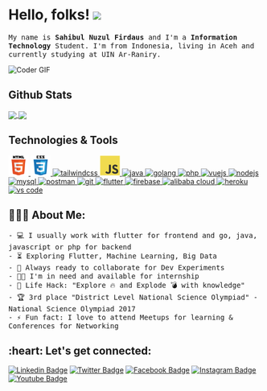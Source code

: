 <!-- ### Hi there 👋 -->

<!-- <a href="https://github.com/sahibul-nf/sahibul-nf">
  <img align="center" src="https://frontendjoe.com/images/wallpapers/squares.png" />
</a> -->

# Hello, folks! <img src="https://raw.githubusercontent.com/MartinHeinz/MartinHeinz/master/wave.gif" width="30px">

<samp>My name is **Sahibul Nuzul Firdaus** and I'm a **Information Technology** Student. I'm from Indonesia, living in Aceh and currently studying at UIN Ar-Raniry.</samp>

<img src="https://media.giphy.com/media/SWoSkN6DxTszqIKEqv/giphy.gif" alt="Coder GIF" width="400">

## Github Stats

<a href="https://github.com/sahibul-nf/sahibul-nf">
  <img align="center" src="https://github-readme-stats.vercel.app/api?username=sahibul-nf&count_private=true&show_icons=true&title_color=00add8&bg_color=24292e&text_color=f6f8fa&icon_color=00add8&border_radius=16" />
</a>
<a href="https://github.com/sahibul-nf/sahibul-nf">
  <img align="center" src="https://github-readme-stats.vercel.app/api/top-langs/?username=sahibul-nf&exclude_repo=elearning-api,ecommerse-api&langs_count=3&border_radius=16&border_color=d1d5da" />
</a>


## Technologies & Tools

<a href="https://www.w3.org/html/" target="_blank"> <img src="https://raw.githubusercontent.com/devicons/devicon/master/icons/html5/html5-original-wordmark.svg" alt="html5" width="40" height="40"/> </a>
<a href="https://www.w3schools.com/css/" target="_blank"> <img src="https://raw.githubusercontent.com/devicons/devicon/master/icons/css3/css3-original-wordmark.svg" alt="css3" width="40" height="40"/> </a>
<a href="" target="_blank"> <img src="https://www.vectorlogo.zone/logos/tailwindcss/tailwindcss-icon.svg" alt="tailwindcss" width="40" height="40"/> </a>
<a href="https://developer.mozilla.org/en-US/docs/Web/JavaScript" target="_blank"> <img src="https://raw.githubusercontent.com/devicons/devicon/master/icons/javascript/javascript-original.svg" alt="javascript" width="40" height="40"/> </a>
<a href="" target="_blank"> <img src="https://www.vectorlogo.zone/logos/java/java-icon.svg" alt="java" width="40" height="40"/> </a>
<a href="" target="_blank"> <img src="https://www.vectorlogo.zone/logos/golang/golang-icon.svg" alt="golang" width="40" height="40"/> </a>
<a href="" target="_blank"> <img src="https://www.vectorlogo.zone/logos/php/php-icon.svg" alt="php" width="40" height="40"/> </a>
<a href="https://www.vuejs.org/" target="_blank"> <img src="https://www.vectorlogo.zone/logos/vuejs/vuejs-icon.svg" alt="vuejs" width="40" height="40"/> </a>
<a href="https://nodejs.org" target="_blank"> <img src="https://www.vectorlogo.zone/logos/nodejs/nodejs-icon.svg" alt="nodejs" width="40" height="40"/> </a>
<a href="" target="_blank"> <img src="https://www.vectorlogo.zone/logos/mysql/mysql-icon.svg" alt="mysql" width="40" height="40"/> </a>
<a href="https://www.postman.com/" target="_blank"> <img src="https://www.vectorlogo.zone/logos/getpostman/getpostman-icon.svg" alt="postman" width="40" height="40"/> </a>
<a href="https://git-scm.com/" target="_blank"> <img src="https://www.vectorlogo.zone/logos/git-scm/git-scm-icon.svg" alt="git" width="40" height="40"/> </a>
<a href="" target="_blank"> <img src="https://www.vectorlogo.zone/logos/flutterio/flutterio-icon.svg" alt="flutter" width="40" height="40"/> </a>
<a href="https://firebase.google.com/" target="_blank"> <img src="https://www.vectorlogo.zone/logos/firebase/firebase-icon.svg" alt="firebase" width="40" height="40"/> </a>
<a href="" target="_blank"> <img src="https://www.vectorlogo.zone/logos/alibabacloud/alibabacloud-icon.svg" alt="alibaba cloud" width="40" height="40"/> </a>
<a href="" target="_blank"> <img src="https://www.vectorlogo.zone/logos/heroku/heroku-icon.svg" alt="heroku" width="40" height="40"/> </a>
<a href="" target="_blank"> <img src="https://www.vectorlogo.zone/logos/visualstudio_code/visualstudio_code-icon.svg" alt="vs code" width="40" height="40"/> </a>

<!-- ![Linux](https://img.shields.io/badge/OS-Linux-informational?style=flat&logo=linux&logoColor=white&color=00add8)
![Android](https://img.shields.io/badge/OS-Android-informational?style=flat&logo=android&logoColor=white&color=00add8)

![VS Code](https://img.shields.io/badge/Editor-VSCode-informational?style=flat&logo=visual-studio-code&logoColor=white&color=00add8)
![IntelliJ IDEA](https://img.shields.io/badge/Editor-IntelliJ_IDEA-informational?style=flat&logo=intellij-idea&logoColor=white&color=00add8)

![Dart](https://img.shields.io/badge/Code-Dart-informational?style=flat&logo=dart&logoColor=white&color=00add8)
![Javascript](https://img.shields.io/badge/Code-JavaScript-informational?style=flat&logo=javascript&logoColor=white&color=00add8)
![Golang](https://img.shields.io/badge/Code-Golang-informational?style=flat&logo=go&logoColor=white&color=00add8)
![Java](https://img.shields.io/badge/Code-Java-informational?style=flat&logo=java&logoColor=white&color=00add8)
![PHP](https://img.shields.io/badge/Code-PHP-informational?style=flat&logo=php&logoColor=white&color=00add8)
![Shell](https://img.shields.io/badge/Shell-Bash-informational?style=flat&logo=gnu-bash&logoColor=white&color=00add8)

![Flutter](https://img.shields.io/badge/Framework-Flutter-informational?style=flat&logo=flutter&logoColor=white&color=00add8)
![Vue](https://img.shields.io/badge/Framework-Vue-informational?style=flat&logo=vue-dot-js&logoColor=white&color=00add8)
![Laravel](https://img.shields.io/badge/Framework-Laravel-informational?style=flat&logo=laravel&logoColor=white&color=00add8)
![](https://img.shields.io/badge/Framework-Spring-Boot-informational?style=flat&logo=laravel&logoColor=white&color=00add8)
![Express](https://img.shields.io/badge/Framework-Express-informational?style=flat&logo=laravel&logoColor=white&color=00add8)

![Figma](https://img.shields.io/badge/Tools-Figma-informational?style=flat&logo=figma&logoColor=white&color=00add8)
![MySQL](https://img.shields.io/badge/Tools-MySQL-informational?style=flat&logo=mysql&logoColor=white&color=00add8)
![Docker](https://img.shields.io/badge/Tools-Docker-informational?style=flat&logo=docker&logoColor=white&color=00add8)
![Apache](https://img.shields.io/badge/Tools-Apache-informational?style=flat&logo=apache&logoColor=white&color=00add8)
![Apache Maven](https://img.shields.io/badge/Tools-ApacheMaven-informational?style=flat&logo=apache-maven&logoColor=white&color=00add8)
![](https://img.shields.io/badge/Tools-Apache-Storm-informational?style=flat&logo=apache-storm&logoColor=white&color=00add8)

![Heroku](https://img.shields.io/badge/Cloud-Heroku-informational?style=flat&logo=heroku&logoColor=white&color=00add8)
![AlibabaCloud](https://img.shields.io/badge/Cloud-Alibaba-informational?style=flat&logo=alibaba-cloud&logoColor=white&color=00add8) -->


<!-- [1.1]: http://i.imgur.com/tXSoThF.png (twitter icon)
[2.1]: http://i.imgur.com/0o48UoR.png (github icon with padding) -->

<!-- icons without padding -->

<!-- [1.2]: http://i.imgur.com/wWzX9uB.png (twitter icon)
[2.2]: http://i.imgur.com/9I6NRUm.png (github icon without padding)
[3.2]: https://raw.githubusercontent.com/MartinHeinz/MartinHeinz/master/linkedin-3-16.png (LinkedIn icon) -->


<!-- links to your social media accounts -->

<!-- [1]: https://twitter.com/sahibul_nf
[2]: https://github.com/sahibul-nf
[3]: https://www.linkedin.com/in/sahibul-nf -->

<h2 align="left">👨🏻‍💻 About Me:</h2>

<samp>- :computer: I usually work with flutter for frontend and go, java, javascript or php for backend</samp>
<br>
<samp>- :hourglass_flowing_sand:  Exploring Flutter, Machine Learning, Big Data</samp>
<br>
<samp>- :rocket: Always ready to collaborate for Dev Experiments</samp>
<br>
<samp>- :man_technologist: I'm in need and available for internship</samp>
<br>
<samp>- :dart: Life Hack: "Explore :fire: and Explode :bomb: with knowledge"</samp>
<br>
<samp>- :trophy: 3rd place "District Level National Science Olympiad" - National Science Olympiad 2017</samp>
<br>
<samp>- :zap: Fun fact: I love to attend Meetups for learning & Conferences for Networking</samp>

<h2 align="left">:heart: Let's get connected:</h2>

[![Linkedin Badge](https://img.shields.io/badge/-sahibul_nf-blue?style=flat-square&logo=Linkedin&logoColor=white&link=https://www.linkedin.com/in/sahibul-nf/)](https://www.linkedin.com/in/sahibul-nf) [![Twitter Badge](https://img.shields.io/badge/-@sahibul_nf-1ca0f1?style=flat-square&labelColor=1ca0f1&logo=twitter&logoColor=white&link=https://twitter.com/sahibul_nf)](https://twitter.com/sahibul_nf) [![Facebook Badge](https://img.shields.io/badge/-@sahibul-3b5998?style=flat-square&labelColor=3b5998&logo=facebook&logoColor=white&link=https://www.facebook.com/sahibul_nf)](https://www.facebook.com/sahibul.nuzul.firdaus) [![Instagram Badge](https://img.shields.io/badge/-@sahibul_nf-D7008A?style=flat-square&labelColor=D7008A&logo=Instagram&logoColor=white&link=https://www.instagram.com/sahibul_nf)](https://www.instagram.com/sahibul_nf) [![Youtube Badge](https://img.shields.io/badge/-@sahibul-d73a49?style=flat-square&labelColor=d73a49&logo=Youtube&logoColor=white&link=https://www.youtube.com/channel/UCdWVhgD6M7D5DhwT0jfFITw)](https://www.youtube.com/channel/UCdWVhgD6M7D5DhwT0jfFITw)
